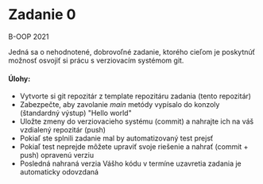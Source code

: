 # Zadanie 0
B-OOP 2021

Jedná sa o nehodnotené, dobrovoľné zadanie, ktorého cieľom je poskytnúť možnosť osvojiť si prácu s verziovacím systémom git.

#### Úlohy:
* Vytvorte si git repozitár z template repozitáru zadania (tento repozitár)
* Zabezpečte, aby zavolanie _main_ metódy vypísalo do konzoly (štandardný výstup) "Hello world"
* Uložte zmeny do verziovacieho systému (commit) a nahrajte ich na váš vzdialený repozitár (push)
* Pokiaľ ste splnili zadanie mal by automatizovaný test prejsť
* Pokiaľ test neprejde môžete upraviť svoje riešenie a nahrať (commit + push) opravenú verziu
* Posledná nahraná verzia Vášho kódu v termíne uzavretia zadania je automaticky odovzdaná